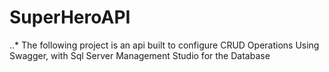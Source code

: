 # SuperHeroAPI
..* The following project is an api built to configure CRUD Operations Using Swagger, with Sql Server Management Studio for the Database
